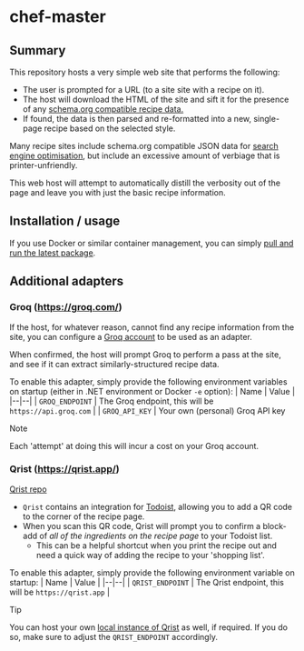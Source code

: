 # chef-master

## Summary
This repository hosts a very simple web site that performs the following:

* The user is prompted for a URL (to a site site with a recipe on it).
* The host will download the HTML of the site and sift it for the presence of any [schema.org compatible recipe data.](https://developers.google.com/search/docs/appearance/structured-data/recipe)
* If found, the data is then parsed and re-formatted into a new, single-page recipe based on the selected style.

Many recipe sites include schema.org compatible JSON data for [search engine optimisation](https://developers.google.com/search/docs/appearance/structured-data/intro-structured-data), but include an excessive amount of verbiage that is printer-unfriendly.

This web host will attempt to automatically distill the verbosity out of the page and leave you with just the basic recipe information.

## Installation / usage
If you use Docker or similar container management, you can simply [pull and run the latest package](https://github.com/orgs/gman-au/packages?repo_name=chef-master). 

## Additional adapters

### Groq (https://groq.com/)

If the host, for whatever reason, cannot find any recipe information from the site, you can configure a [Groq account](https://console.groq.com/home) to be used as an adapter.

When confirmed, the host will prompt Groq to perform a pass at the site, and see if it can extract similarly-structured recipe data.

To enable this adapter, simply provide the following environment variables on startup (either in .NET environment or Docker `-e` option):
| Name | Value |
|--|--|
| `GROQ_ENDPOINT` | The Groq endpoint, this will be `https://api.groq.com` |
| `GROQ_API_KEY` | Your own (personal) Groq API key

> [!NOTE]
> Each 'attempt' at doing this will incur a cost on your Groq account.


### Qrist (https://qrist.app/)

[Qrist repo](https://github.com/gman-au/qrist)

* `Qrist` contains an integration for [Todoist](https://www.todoist.com/), allowing you to add a QR code to the corner of the recipe page.
* When you scan this QR code, Qrist will prompt you to confirm a block-add of *all of the ingredients on the recipe page* to your Todoist list.
  * This can be a helpful shortcut when you print the recipe out and need a quick way of adding the recipe to your 'shopping list'.

To enable this adapter, simply provide the following environment variable on startup:
| Name | Value |
|--|--|
| `QRIST_ENDPOINT` | The Qrist endpoint, this will be `https://qrist.app` |

> [!TIP]
> You can host your own [local instance of Qrist](https://github.com/gman-au/qrist/pkgs/container/qrist%2Fqrist) as well, if required. 
> If you do so, make sure to adjust the `QRIST_ENDPOINT` accordingly.


